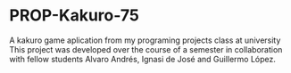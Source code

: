 # PROP-Kakuro-75
A kakuro game aplication from my programing projects class at university
This project was developed over the course of a semester in collaboration with fellow students Alvaro Andrés, Ignasi de José and Guillermo López.
